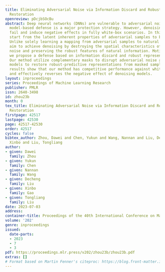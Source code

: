 ```yaml
---
title: Eliminating Adversarial Noise via Information Discard and Robust Representation
  Restoration
openreview: pDcjbSOcBu
abstract: Deep neural networks (DNNs) are vulnerable to adversarial noise. Denoising
  model-based defense is a major protection strategy. However, denoising models may
  fail and induce negative effects in fully white-box scenarios. In this work, we
  start from the latent inherent properties of adversarial samples to break the limitations.
  Unlike solely learning a mapping from adversarial samples to natural samples, we
  aim to achieve denoising by destroying the spatial characteristics of adversarial
  noise and preserving the robust features of natural information. Motivated by this,
  we propose a defense based on information discard and robust representation restoration.
  Our method utilize complementary masks to disrupt adversarial noise and guided denoising
  models to restore robust-predictive representations from masked samples. Experimental
  results show that our method has competitive performance against white-box attacks
  and effectively reverses the negative effect of denoising models.
layout: inproceedings
series: Proceedings of Machine Learning Research
publisher: PMLR
issn: 2640-3498
id: zhou23b
month: 0
tex_title: Eliminating Adversarial Noise via Information Discard and Robust Representation
  Restoration
firstpage: 42517
lastpage: 42530
page: 42517-42530
order: 42517
cycles: false
bibtex_author: Zhou, Dawei and Chen, Yukun and Wang, Nannan and Liu, Decheng and Gao,
  Xinbo and Liu, Tongliang
author:
- given: Dawei
  family: Zhou
- given: Yukun
  family: Chen
- given: Nannan
  family: Wang
- given: Decheng
  family: Liu
- given: Xinbo
  family: Gao
- given: Tongliang
  family: Liu
date: 2023-07-03
address: 
container-title: Proceedings of the 40th International Conference on Machine Learning
volume: '202'
genre: inproceedings
issued:
  date-parts:
  - 2023
  - 7
  - 3
pdf: https://proceedings.mlr.press/v202/zhou23b/zhou23b.pdf
extras: []
# Format based on Martin Fenner's citeproc: https://blog.front-matter.io/posts/citeproc-yaml-for-bibliographies/
---
```

